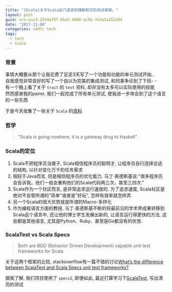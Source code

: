 ```yaml
---
title: "[Scala]关于Scala这门语言的理解和它的测试框架。"
layout: post
guid: urn:uuid:2554a79f-6be5-4d80-ac5b-7e2a3a152a04
date: "2017-11-08"
categories: sddtc tech
tags:
  - tech
  - scala
---
```


### 背景
事情大概要从那个让我花费了足足3天写了一个功能和功能的单元测试开始..    
自我感觉非常良好的写了一个自以为完美的集成测试, 和同事争论到了下班- -      
有一个晚上看了关于 `trait` 的 `test` 资料, 却并没有太多可以实际使用的技能   
然而感谢我的pairer, 我们一起完成了所有单元测试, 使我进一步体会到了这个语言的一些东西  

于是今天收集了一些关于 `Scala` 的[资料](https://www.zhihu.com/question/19748408)  

### 哲学

> "Scala is going nowhere, it is a gateway drug to Haskell"


### Scala的定位  

1. Scala不把程序员当傻子, Scala相信程序员的聪明才, 让程序员自行选择合适的结构, 以针对变化万千的任务需求
2. 相较于Java而言, 则是相信程序员的优化能力. 马丁·奥德斯基说:"很多程序员会告诉我，他们一般会重构他们的Scala代码两三次，甚至三四次." 
3. Scala作为一个社区而言, 是非常追求运行速度的. 为了追求速度, Scala社区是绝对不会管所谓的"简单"或者是"好玩", 怎样有效率就怎样弄.
4. 另一个Scala的很大优势就是所谓的Macro-多样化
5. 作为编程语言方面的教授, 马丁·奥德斯基不断的将最前沿的学术界成果转移到Scala这个语言中, 还让他的博士学生发展出新的, 让语言运行得更快的方法, 这些都是其他语言, 尤其是Python、Ruby、甚至是Go都没有的优势.

### ScalaTest vs Scala Specs

> Both are BDD (Behavior Driven Development) capable unit test frameworks for Scala
 
关于这两个框架的比较, stackoverflow有一篇不错的讨论[What’s the difference between ScalaTest and Scala Specs unit test frameworks?
](https://stackoverflow.com/questions/2220815/what-s-the-difference-between-scalatest-and-scala-specs-unit-test-frameworks)
 
据我了解, 我们项目使用了 `specs2`, 即便如此, 最近打算学习下[ScalaTest](https://github.com/scalatest/scalatest), 写出漂亮的测试  






